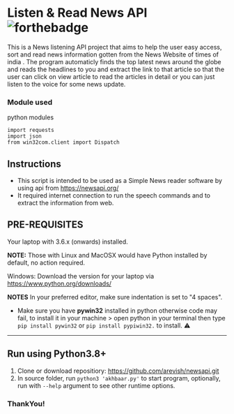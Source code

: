 # Listen & Read News API ![forthebadge](https://forthebadge.com/images/badges/made-with-python.svg)

This is a News listening API project that aims to help the user easy access, sort and read news information gotten from the News Website of times of india . 
The program automaticly finds the top latest news around the globe and reads the headlines to you 
and extract the link to that article so that the user can click on view article to read the articles in detail or you can just listen to the voice for some news update.

### Module used
python modules
```
import requests
import json
from win32com.client import Dispatch
```

## Instructions

* This script is intended to be used as a Simple News reader software by using api from https://newsapi.org/
* It required internet connection to run the speech commands and to extract the information from web.

## PRE-REQUISITES
Your laptop with 3.6.x (onwards) installed.

**NOTE:** Those with Linux and MacOSX would have Python installed by default, no action required.

Windows: Download the version for your laptop via https://www.python.org/downloads/

**NOTES**
In your preferred editor, make sure indentation is set to "4 spaces".

* Make sure you have **pywin32** installed in python otherwise code may fail, to install it in your machine > open python in your terminal then type `pip install pywin32` or `pip install pypiwin32.`  to install. :warning:
---

## Run using Python3.8+
1. Clone or download repositiory: https://github.com/arevish/newsapi.git
2. In source folder, run `python3 'akhbaar.py'` to start program, optionally, run with `--help` argument to see other runtime options.

### ThankYou!